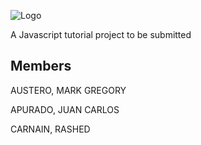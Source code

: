 ![Logo](https://i.ibb.co/2hgHjFK/logo.png)

A Javascript tutorial project to be submitted 

## Members
AUSTERO, MARK GREGORY

APURADO, JUAN CARLOS

CARNAIN, RASHED
 

